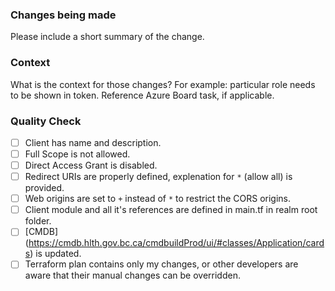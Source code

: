 ### Changes being made

Please include a short summary of the change.

### Context

What is the context for those changes? For example: particular role needs to be shown in token. Reference Azure Board task, if applicable.

### Quality Check

- [ ] Client has name and description.
- [ ] Full Scope is not allowed.
- [ ] Direct Access Grant is disabled.
- [ ] Redirect URIs are properly defined, explenation for `*` (allow all) is provided. 
- [ ] Web origins are set to `+` instead of `*` to restrict the CORS origins.
- [ ] Client module and all it's references are defined in main.tf in realm root folder.
- [ ] [CMDB] (https://cmdb.hlth.gov.bc.ca/cmdbuildProd/ui/#classes/Application/cards) is updated.
- [ ] Terraform plan contains only my changes, or other developers are aware that their manual changes can be overridden. 